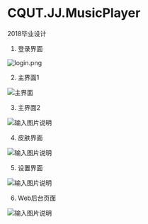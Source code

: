 # CQUT.JJ.MusicPlayer
2018毕业设计
1. 登录界面

<img src="https://images.gitee.com/uploads/images/2019/0810/152308_005dae4b_801349.png" title="login.png" referrerpolicy="no-referrer" />

2. 主界面1

![主界面](https://images.gitee.com/uploads/images/2019/0810/151903_16240f4e_801349.png "主界面")

3. 主界面2

![输入图片说明](https://img-blog.csdn.net/20180710115522293?watermark/2/text/aHR0cHM6Ly9ibG9nLmNzZG4ubmV0L3FxXzMxNjA2Mzc1/font/5a6L5L2T/fontsize/400/fill/I0JBQkFCMA==/dissolve/70 "在这里输入图片标题")

4. 皮肤界面

![输入图片说明](https://images.gitee.com/uploads/images/2019/0810/152417_469a9e45_801349.png "skin.png")

5. 设置界面

![输入图片说明](https://images.gitee.com/uploads/images/2019/0810/152450_05c34034_801349.png "setting.png")

6. Web后台页面

![输入图片说明](https://images.gitee.com/uploads/images/2019/0810/152457_d146847f_801349.png "web.png")
